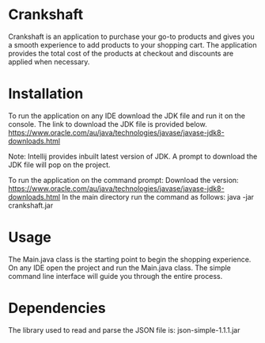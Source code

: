 # Crankshaft
Crankshaft is an application to purchase your go-to products and gives you a smooth experience to add products to your shopping cart. The application provides the total cost of the products at checkout and discounts are applied when necessary.

# Installation 

To run the application on any IDE download the JDK file and run it on the console.
The link to download the JDK file is provided below.
https://www.oracle.com/au/java/technologies/javase/javase-jdk8-downloads.html

Note: Intellij provides inbuilt latest version of JDK. A prompt to download the JDK file will pop on the project.

To run the application on the command prompt:
Download the version: https://www.oracle.com/au/java/technologies/javase/javase-jdk8-downloads.html
In the main directory run the command as follows: java -jar crankshaft.jar

# Usage

The Main.java class is the starting point to begin the shopping experience.
On any IDE open the project and run the Main.java class.
The simple command line interface will guide you through the entire process.

# Dependencies

The library used to read and parse the JSON file is: json-simple-1.1.1.jar 
